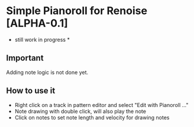 # Simple Pianoroll for Renoise [ALPHA-0.1]

* still work in progress *

## Important

Adding note logic is not done yet. 

## How to use it

* Right click on a track in pattern editor and select "Edit with Pianoroll ..."
* Note drawing with double click, will also play the note
* Click on notes to set note length and velocity for drawing notes